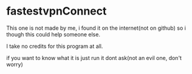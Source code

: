 # fastestvpnConnect

This one is not made by me, i found it on the internet(not on github) so i though this could help someone else.

I take no credits for this program at all.

if you want to know what it is just run it dont ask(not an evil one, don't worry)
